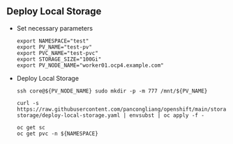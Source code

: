 ## Deploy Local Storage

* Set necessary parameters

  ```
  export NAMESPACE="test"
  export PV_NAME="test-pv"
  export PVC_NAME="test-pvc"
  export STORAGE_SIZE="100Gi"
  export PV_NODE_NAME="worker01.ocp4.example.com"
  ```
  
* Deploy Local Storage
  ```
  ssh core@${PV_NODE_NAME} sudo mkdir -p -m 777 /mnt/${PV_NAME}
  
  curl -s https://raw.githubusercontent.com/pancongliang/openshift/main/storage/local-storage/deploy-local-storage.yaml | envsubst | oc apply -f -

  oc get sc
  oc get pvc -n ${NAMESPACE}
  ```
